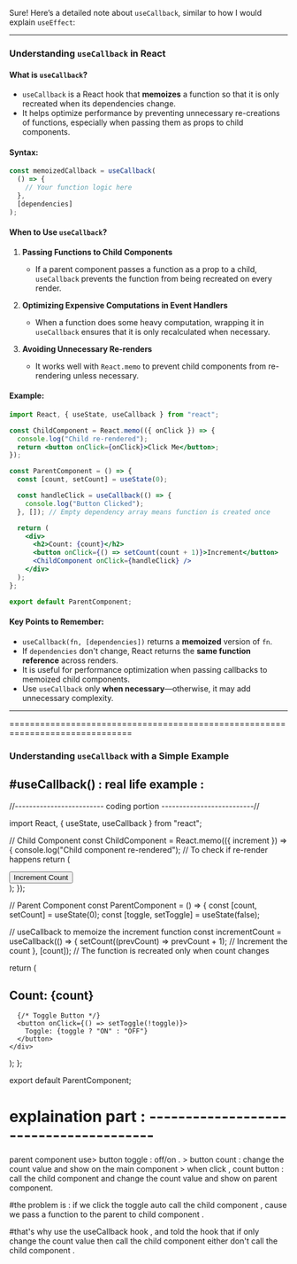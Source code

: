 Sure! Here’s a detailed note about `useCallback`, similar to how I would explain `useEffect`:

---

### **Understanding `useCallback` in React**  

#### **What is `useCallback`?**
- `useCallback` is a React hook that **memoizes** a function so that it is only recreated when its dependencies change.
- It helps optimize performance by preventing unnecessary re-creations of functions, especially when passing them as props to child components.

#### **Syntax:**
```jsx
const memoizedCallback = useCallback(
  () => {
    // Your function logic here
  },
  [dependencies]
);
```

#### **When to Use `useCallback`?**
1. **Passing Functions to Child Components**  
   - If a parent component passes a function as a prop to a child, `useCallback` prevents the function from being recreated on every render.
   
2. **Optimizing Expensive Computations in Event Handlers**  
   - When a function does some heavy computation, wrapping it in `useCallback` ensures that it is only recalculated when necessary.

3. **Avoiding Unnecessary Re-renders**  
   - It works well with `React.memo` to prevent child components from re-rendering unless necessary.

#### **Example:**
```jsx
import React, { useState, useCallback } from "react";

const ChildComponent = React.memo(({ onClick }) => {
  console.log("Child re-rendered");
  return <button onClick={onClick}>Click Me</button>;
});

const ParentComponent = () => {
  const [count, setCount] = useState(0);

  const handleClick = useCallback(() => {
    console.log("Button Clicked");
  }, []); // Empty dependency array means function is created once

  return (
    <div>
      <h2>Count: {count}</h2>
      <button onClick={() => setCount(count + 1)}>Increment</button>
      <ChildComponent onClick={handleClick} />
    </div>
  );
};

export default ParentComponent;
```

#### **Key Points to Remember:**
- `useCallback(fn, [dependencies])` returns a **memoized** version of `fn`.
- If `dependencies` don't change, React returns the **same function reference** across renders.
- It is useful for performance optimization when passing callbacks to memoized child components.
- Use `useCallback` only **when necessary**—otherwise, it may add unnecessary complexity.

---

==============================================================================
### **Understanding `useCallback` with a Simple Example**  

#useCallback() : real life example : 
---------------------------------------


//------------------------- coding portion --------------------------//

import React, { useState, useCallback } from "react";

// Child Component
const ChildComponent = React.memo(({ increment }) => {
  console.log("Child component re-rendered"); // To check if re-render happens
  return (
    <div>
      <button onClick={increment}>Increment Count</button>
    </div>
  );
});

// Parent Component
const ParentComponent = () => {
  const [count, setCount] = useState(0);
  const [toggle, setToggle] = useState(false);

  // useCallback to memoize the increment function
  const incrementCount = useCallback(() => {
    setCount((prevCount) => prevCount + 1); // Increment the count
  }, [count]); // The function is recreated only when count changes

  return (
    <div>
      <h2>Count: {count}</h2>
      <ChildComponent increment={incrementCount} />

      {/* Toggle Button */}
      <button onClick={() => setToggle(!toggle)}>
        Toggle: {toggle ? "ON" : "OFF"}
      </button>
    </div>
  );
};

export default ParentComponent;


# explaination part : ---------------------------------------
parent component use> button toggle : off/on .
                    > button count : change the count value and show on the main component 
                    > when click , count button : call the child component and change the count value and show on parent component. 

#the problem is : if we click the toggle auto call the child component , cause we pass a function to the parent to child component . 

#that's why use the useCallback hook , and told the hook that if only change the count value then call the child component either don't call the child component . 
